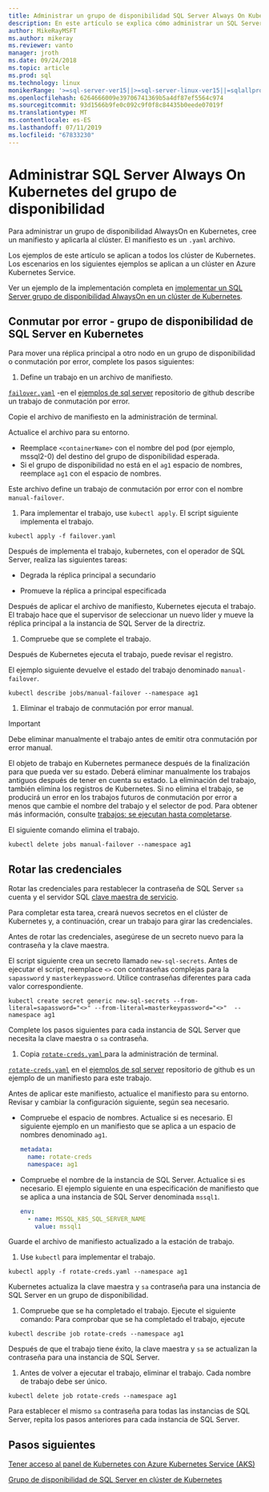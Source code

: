 ```yaml
---
title: Administrar un grupo de disponibilidad SQL Server Always On Kubernetes
description: En este artículo se explica cómo administrar un SQL Server grupo de disponibilidad AlwaysOn en Kubernetes.
author: MikeRayMSFT
ms.author: mikeray
ms.reviewer: vanto
manager: jroth
ms.date: 09/24/2018
ms.topic: article
ms.prod: sql
ms.technology: linux
monikerRange: '>=sql-server-ver15||>=sql-server-linux-ver15||=sqlallproducts-allversions'
ms.openlocfilehash: 6264666009e39706741369b5a4df87ef5564c974
ms.sourcegitcommit: 93d1566b9fe0c092c9f0f8c84435b0eede07019f
ms.translationtype: MT
ms.contentlocale: es-ES
ms.lasthandoff: 07/11/2019
ms.locfileid: "67833230"
---
```

# <a name="manage-sql-server-always-on-availability-group-kubernetes"></a>Administrar SQL Server Always On Kubernetes del grupo de disponibilidad

Para administrar un grupo de disponibilidad AlwaysOn en Kubernetes, cree un manifiesto y aplicarla al clúster. El manifiesto es un `.yaml` archivo.  

Los ejemplos de este artículo se aplican a todos los clúster de Kubernetes. Los escenarios en los siguientes ejemplos se aplican a un clúster en Azure Kubernetes Service.

Ver un ejemplo de la implementación completa en [implementar un SQL Server grupo de disponibilidad AlwaysOn en un clúster de Kubernetes](sql-server-linux-kubernetes-deploy.md).

## <a name="fail-over---sql-server-availability-group-on-kubernetes"></a>Conmutar por error - grupo de disponibilidad de SQL Server en Kubernetes

Para mover una réplica principal a otro nodo en un grupo de disponibilidad o conmutación por error, complete los pasos siguientes:

1. Define un trabajo en un archivo de manifiesto.

  [`failover.yaml`](https://github.com/Microsoft/sql-server-samples/tree/master/samples/features/high%20availability/Kubernetes/sample-manifest-files/failover.yaml) -en el [ejemplos de sql server](https://github.com/Microsoft/sql-server-samples/tree/master/samples/features/high%20availability/Kubernetes/sample-manifest-files) repositorio de github describe un trabajo de conmutación por error.

  Copie el archivo de manifiesto en la administración de terminal.

  Actualice el archivo para su entorno.

  - Reemplace `<containerName>` con el nombre del pod (por ejemplo, mssql2-0) del destino del grupo de disponibilidad esperada.
  - Si el grupo de disponibilidad no está en el `ag1` espacio de nombres, reemplace `ag1` con el espacio de nombres.

  Este archivo define un trabajo de conmutación por error con el nombre `manual-failover`.

1. Para implementar el trabajo, use `kubectl apply`. El script siguiente implementa el trabajo.

  ```azurecli
  kubectl apply -f failover.yaml
  ```

  Después de implementa el trabajo, kubernetes, con el operador de SQL Server, realiza las siguientes tareas:
  
  - Degrada la réplica principal a secundario
  
  - Promueve la réplica a principal especificada
  
  Después de aplicar el archivo de manifiesto, Kubernetes ejecuta el trabajo. El trabajo hace que el supervisor de seleccionar un nuevo líder y mueve la réplica principal a la instancia de SQL Server de la directriz.

1. Compruebe que se complete el trabajo.
  
  Después de Kubernetes ejecuta el trabajo, puede revisar el registro.
  
  El ejemplo siguiente devuelve el estado del trabajo denominado `manual-failover`.

  ```azurecli
  kubectl describe jobs/manual-failover --namespace ag1
  ```

1. Eliminar el trabajo de conmutación por error manual. 

  >[!IMPORTANT]
  >Debe eliminar manualmente el trabajo antes de emitir otra conmutación por error manual.
  > 
  >El objeto de trabajo en Kubernetes permanece después de la finalización para que pueda ver su estado. Deberá eliminar manualmente los trabajos antiguos después de tener en cuenta su estado. La eliminación del trabajo, también elimina los registros de Kubernetes. Si no elimina el trabajo, se producirá un error en los trabajos futuros de conmutación por error a menos que cambie el nombre del trabajo y el selector de pod. Para obtener más información, consulte [trabajos: se ejecutan hasta completarse](https://kubernetes.io/docs/concepts/workloads/controllers/jobs-run-to-completion/).

  El siguiente comando elimina el trabajo.

  ```azurecli
  kubectl delete jobs manual-failover --namespace ag1
  ```

## <a name="rotate-credentials"></a>Rotar las credenciales

Rotar las credenciales para restablecer la contraseña de SQL Server `sa` cuenta y el servidor SQL [clave maestra de servicio](../relational-databases/security/encryption/service-master-key.md). 

Para completar esta tarea, creará nuevos secretos en el clúster de Kubernetes y, a continuación, crear un trabajo para girar las credenciales.

Antes de rotar las credenciales, asegúrese de un secreto nuevo para la contraseña y la clave maestra.

El script siguiente crea un secreto llamado `new-sql-secrets`. Antes de ejecutar el script, reemplace `<>` con contraseñas complejas para la `sapassword` y `masterkeypassword`. Utilice contraseñas diferentes para cada valor correspondiente.

```azurecli
kubectl create secret generic new-sql-secrets --from-literal=sapassword="<>" --from-literal=masterkeypassword="<>"  --namespace ag1
```

Complete los pasos siguientes para cada instancia de SQL Server que necesita la clave maestra o `sa` contraseña.

1. Copia [ `rotate-creds.yaml` ](https://github.com/Microsoft/sql-server-samples/blob/master/samples/features/high%20availability/Kubernetes/sample-manifest-files/rotate-creds.yaml) para la administración de terminal.

  [`rotate-creds.yaml`](https://github.com/Microsoft/sql-server-samples/blob/master/samples/features/high%20availability/Kubernetes/sample-manifest-files/rotate-creds.yaml) en el [ejemplos de sql server](https://github.com/Microsoft/sql-server-samples/tree/master/samples/features/high%20availability/Kubernetes/sample-deployment-script/) repositorio de github es un ejemplo de un manifiesto para este trabajo.

  Antes de aplicar este manifiesto, actualice el manifiesto para su entorno. Revisar y cambiar la configuración siguiente, según sea necesario.

  - Compruebe el espacio de nombres. Actualice si es necesario. El siguiente ejemplo en un manifiesto que se aplica a un espacio de nombres denominado `ag1`.

    ```yaml
    metadata:
      name: rotate-creds
      namespace: ag1
    ```

  - Compruebe el nombre de la instancia de SQL Server. Actualice si es necesario. El ejemplo siguiente en una especificación de manifiesto que se aplica a una instancia de SQL Server denominada `mssql1`.

    ```yaml
    env:
      - name: MSSQL_K8S_SQL_SERVER_NAME
        value: mssql1
    ```

  Guarde el archivo de manifiesto actualizado a la estación de trabajo.

1. Use `kubectl` para implementar el trabajo.

  ```azurecli
  kubectl apply -f rotate-creds.yaml --namespace ag1
  ```

  Kubernetes actualiza la clave maestra y `sa` contraseña para una instancia de SQL Server en un grupo de disponibilidad.

1. Compruebe que se ha completado el trabajo. Ejecute el siguiente comando: Para comprobar que se ha completado el trabajo, ejecute 

  ```azcli
  kubectl describe job rotate-creds --namespace ag1
  ```

  Después de que el trabajo tiene éxito, la clave maestra y `sa` se actualizan la contraseña para una instancia de SQL Server.


1. Antes de volver a ejecutar el trabajo, eliminar el trabajo. Cada nombre de trabajo debe ser único.

  ```azurecli
  kubectl delete job rotate-creds --namespace ag1
  ```

Para establecer el mismo `sa` contraseña para todas las instancias de SQL Server, repita los pasos anteriores para cada instancia de SQL Server.

## <a name="next-steps"></a>Pasos siguientes

[Tener acceso al panel de Kubernetes con Azure Kubernetes Service (AKS)](https://docs.microsoft.com/azure/aks/kubernetes-dashboard)

[Grupo de disponibilidad de SQL Server en clúster de Kubernetes](sql-server-ag-kubernetes.md)
